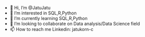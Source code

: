 - 👋 Hi, I’m @JatuJatu
- 👀 I’m interested in SQL,R,Python 
- 🌱 I’m currently learning SQL,R,Python 
- 💞️ I’m looking to collaborate on Data analysis/Data Science field 
- 📫 How to reach me Linkedin: jatukorn-c

<!---
JatuJatu/JatuJatu is a ✨ special ✨ repository because its `README.md` (this file) appears on your GitHub profile.
You can click the Preview link to take a look at your changes.
--->
